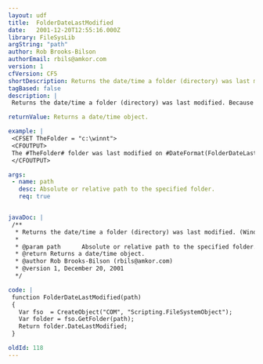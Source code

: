 ```yaml
---
layout: udf
title:  FolderDateLastModified
date:   2001-12-20T12:55:16.000Z
library: FileSysLib
argString: "path"
author: Rob Brooks-Bilson
authorEmail: rbils@amkor.com
version: 1
cfVersion: CF5
shortDescription: Returns the date/time a folder (directory) was last modified. (Windows only)
tagBased: false
description: |
 Returns the date/time a folder (directory) was last modified. Because this function uses COM, it is only supported in the Windows version of ColdFusion.

returnValue: Returns a date/time object.

example: |
 <CFSET TheFolder = "c:\winnt">
 <CFOUTPUT>
 The #TheFolder# folder was last modified on #DateFormat(FolderDateLastModified(TheFolder), 'mm/dd/yyyy')# at #TimeFormat(FolderDateLastModified(TheFolder), 'HH:MM:SS')#.
 </CFOUTPUT>

args:
 - name: path
   desc: Absolute or relative path to the specified folder.
   req: true


javaDoc: |
 /**
  * Returns the date/time a folder (directory) was last modified. (Windows only)
  * 
  * @param path      Absolute or relative path to the specified folder. 
  * @return Returns a date/time object. 
  * @author Rob Brooks-Bilson (rbils@amkor.com) 
  * @version 1, December 20, 2001 
  */

code: |
 function FolderDateLastModified(path)
 {
   Var fso  = CreateObject("COM", "Scripting.FileSystemObject");
   Var folder = fso.GetFolder(path);
   Return folder.DateLastModified;
 }

oldId: 118
---
```


